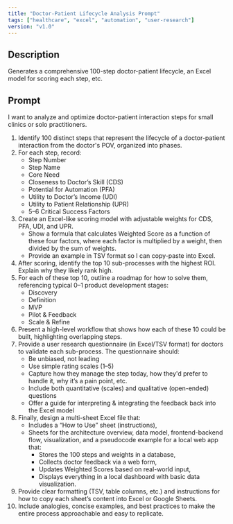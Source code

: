 ```yaml
---
title: "Doctor-Patient Lifecycle Analysis Prompt"
tags: ["healthcare", "excel", "automation", "user-research"]
version: "v1.0"
---
```


## Description
Generates a comprehensive 100-step doctor-patient lifecycle, an Excel model for scoring each step, etc.

## Prompt
I want to analyze and optimize doctor-patient interaction steps for small clinics or solo practitioners. 

1. Identify 100 distinct steps that represent the lifecycle of a doctor-patient interaction from the doctor's POV, organized into phases. 
2. For each step, record: 
   - Step Number 
   - Step Name 
   - Core Need 
   - Closeness to Doctor’s Skill (CDS) 
   - Potential for Automation (PFA) 
   - Utility to Doctor’s Income (UDI) 
   - Utility to Patient Relationship (UPR) 
   - 5–6 Critical Success Factors
3. Create an Excel-like scoring model with adjustable weights for CDS, PFA, UDI, and UPR. 
   - Show a formula that calculates Weighted Score as a function of these four factors, where each factor is multiplied by a weight, then divided by the sum of weights. 
   - Provide an example in TSV format so I can copy-paste into Excel. 
4. After scoring, identify the top 10 sub-processes with the highest ROI. Explain why they likely rank high. 
5. For each of these top 10, outline a roadmap for how to solve them, referencing typical 0–1 product development stages:
   - Discovery 
   - Definition 
   - MVP 
   - Pilot & Feedback 
   - Scale & Refine 
6. Present a high-level workflow that shows how each of these 10 could be built, highlighting overlapping steps. 
7. Provide a user research questionnaire (in Excel/TSV format) for doctors to validate each sub-process. The questionnaire should: 
   - Be unbiased, not leading 
   - Use simple rating scales (1–5) 
   - Capture how they manage the step today, how they'd prefer to handle it, why it’s a pain point, etc. 
   - Include both quantitative (scales) and qualitative (open-ended) questions 
   - Offer a guide for interpreting & integrating the feedback back into the Excel model 
8. Finally, design a multi-sheet Excel file that: 
   - Includes a “How to Use” sheet (instructions), 
   - Sheets for the architecture overview, data model, frontend-backend flow, visualization, and a pseudocode example for a local web app that: 
     - Stores the 100 steps and weights in a database, 
     - Collects doctor feedback via a web form, 
     - Updates Weighted Scores based on real-world input, 
     - Displays everything in a local dashboard with basic data visualization. 
9. Provide clear formatting (TSV, table columns, etc.) and instructions for how to copy each sheet’s content into Excel or Google Sheets. 
10. Include analogies, concise examples, and best practices to make the entire process approachable and easy to replicate.
